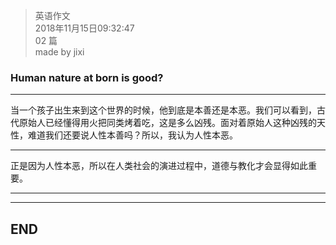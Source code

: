 > 英语作文  
> 2018年11月15日09:32:47         
> 02 篇  
>made by jixi

### Human nature at born is good?


----------

当一个孩子出生来到这个世界的时候，他到底是本善还是本恶。我们可以看到，古代原始人已经懂得用火把同类烤着吃，这是多么凶残。面对着原始人这种凶残的天性，难道我们还要说人性本善吗？所以，我认为人性本恶。



----------
正是因为人性本恶，所以在人类社会的演进过程中，道德与教化才会显得如此重要。


----------


----------
## END

